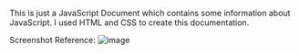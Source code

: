 This is just a JavaScript Document which contains some information about JavaScript.
I used HTML and CSS to create this documentation.

Screenshot Reference:
![image](https://user-images.githubusercontent.com/78247889/120883157-416b1f00-c5f9-11eb-9be5-8dbeefca4f71.png)
